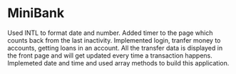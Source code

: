 # MiniBank

Used INTL to format date and number. Added timer to the page which counts back from the last inactivity. Implemented login, tranfer money to accounts, getting loans in an account. All the transfer data is displayed in the front page and will get updated every time a transaction happens. Implemeted date and time and used array methods to build this application.
